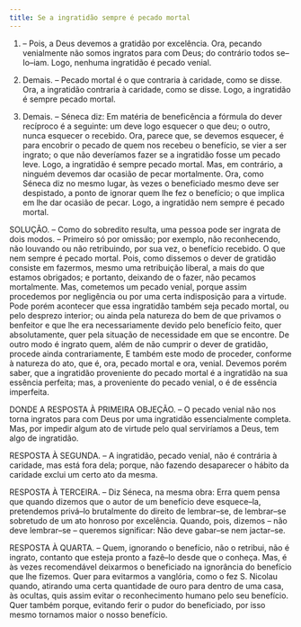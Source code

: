 ```yaml
---
title: Se a ingratidão sempre é pecado mortal
---
```


1. – Pois, a Deus devemos a gratidão por excelência. Ora, pecando venialmente não somos ingratos para com Deus; do contrário todos se–Io–iam. Logo, nenhuma ingratidão é pecado venial. 

2. Demais. – Pecado mortal é o que contraria à caridade, como se disse. Ora, a ingratidão contraria à caridade, como se disse. Logo, a ingratidão é sempre pecado mortal.  

3. Demais. – Séneca diz: Em matéria de beneficência a fórmula do dever recíproco é a seguinte: um deve logo esquecer o que deu; o outro, nunca esquecer o recebido. Ora, parece que, se devemos esquecer, é para encobrir o pecado de quem nos recebeu o benefício, se vier a ser ingrato; o que não deveríamos fazer se a ingratidão fosse um pecado leve. Logo, a ingratidão é sempre pecado mortal.  Mas, em contrário, a ninguém devemos dar ocasião de pecar mortalmente. Ora, como Séneca diz no mesmo lugar, às vezes o beneficiado mesmo deve ser despistado, a ponto de ignorar quem lhe fez o benefício; o que implica em lhe dar ocasião de pecar. Logo, a ingratidão nem sempre é pecado mortal.  

SOLUÇÃO. – Como do sobredito resulta, uma pessoa pode ser ingrata de dois modos. – Primeiro só por omissão; por exemplo, não reconhecendo, não louvando ou não retribuindo, por sua vez, o benefício recebido. O que nem sempre é pecado mortal. Pois, como dissemos o dever de gratidão consiste em fazermos, mesmo uma retribuição liberal, a mais do que estamos obrigados; e portanto, deixando de o fazer, não pecamos mortalmente. Mas, cometemos um pecado venial, porque assim procedemos por negligência ou por uma certa indisposição para a virtude. Pode porém acontecer que essa ingratidão também seja pecado mortal, ou pelo desprezo interior; ou ainda pela natureza do bem de que privamos o benfeitor e que lhe era necessariamente devido pelo benefício feito, quer absolutamente, quer pela situação de necessidade em que se encontre. De outro modo é ingrato quem, além de não cumprir o dever de gratidão, procede ainda contrariamente, E também este modo de proceder, conforme à natureza do ato, que é, ora, pecado mortal e ora, venial. Devemos porém saber, que a ingratidão proveniente do pecado mortal é a ingratidão na sua essência perfeita; mas, a proveniente do pecado venial, o é de essência imperfeita.  

DONDE A RESPOSTA À PRIMEIRA OBJEÇÃO. – O pecado venial não nos torna ingratos para com Deus por uma ingratidão essencialmente completa. Mas, por impedir algum ato de virtude pelo qual serviríamos a Deus, tem algo de ingratidão.  

RESPOSTA À SEGUNDA. – A ingratidão, pecado venial, não é contrária à caridade, mas está fora dela; porque, não fazendo desaparecer o hábito da caridade exclui um certo ato da mesma.  

RESPOSTA À TERCEIRA. – Diz Séneca, na mesma obra: Erra quem pensa que quando dizemos que o autor de um benefício deve esquece–la, pretendemos privá–lo brutalmente do direito de lembrar–se, de lembrar–se sobretudo de um ato honroso por excelência. Quando, pois, dizemos – não deve lembrar–se – queremos significar: Não deve gabar–se nem jactar–se.  

RESPOSTA À QUARTA. – Quem, ignorando o benefício, não o retribui, não é ingrato, contanto que esteja pronto a fazê–lo desde que o conheça. Mas, é às vezes recomendável deixarmos o beneficiado na ignorância do benefício que lhe fizemos. Quer para evitarmos a vanglória, como o fez S. Nicolau quando, atirando uma certa quantidade de ouro para dentro de uma casa, às ocultas, quis assim evitar o reconhecimento humano pelo seu benefício. Quer também porque, evitando ferir o pudor do beneficiado, por isso mesmo tornamos maior o nosso benefício.